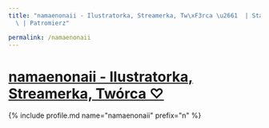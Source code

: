 ```yaml
---
title: "namaenonaii - Ilustratorka, Streamerka, Tw\xF3rca \u2661  | Statystyki patronite.pl\
  \ | Patromierz"

permalink: /namaenonaii
---
```


# [namaenonaii - Ilustratorka, Streamerka, Twórca ♡ ](https://patronite.pl/namaenonaii)

{% include profile.md name="namaenonaii" prefix="n" %}
